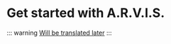 # Get started with A.R.V.I.S.

::: warning
[Will be translated later](/ru/documetns/get-started)
:::